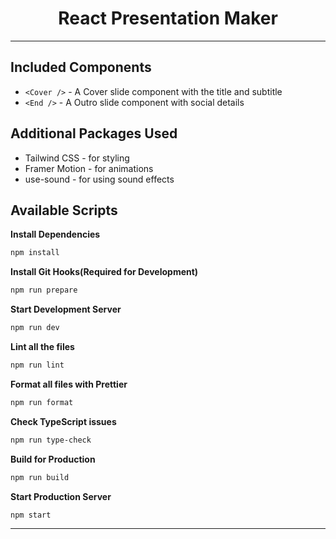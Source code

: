 <h1 align="center">
  React Presentation Maker
</h1>

---

## Included Components

- `<Cover />` - A Cover slide component with the title and subtitle
- `<End />` - A Outro slide component with social details

## Additional Packages Used

- Tailwind CSS - for styling
- Framer Motion - for animations
- use-sound - for using sound effects

## Available Scripts

**Install Dependencies**

```bash
npm install
```

**Install Git Hooks(Required for Development)**

```bash
npm run prepare
```

**Start Development Server**

```bash
npm run dev
```

**Lint all the files**

```bash
npm run lint
```

**Format all files with Prettier**

```bash
npm run format
```

**Check TypeScript issues**

```bash
npm run type-check
```

**Build for Production**

```bash
npm run build
```

**Start Production Server**

```bash
npm start
```

---
